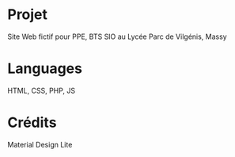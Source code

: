 # Projet
Site Web fictif pour PPE, 
BTS SIO au Lycée Parc de Vilgénis, Massy

# Languages
HTML, CSS, PHP, JS

# Crédits
Material Design Lite
